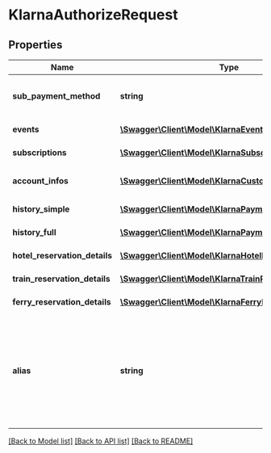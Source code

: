 # KlarnaAuthorizeRequest

## Properties
Name | Type | Description | Notes
------------ | ------------- | ------------- | -------------
**sub_payment_method** | **string** | The Klarna specific payment method used for the transaction. | [optional] 
**events** | [**\Swagger\Client\Model\KlarnaEvent[]**](KlarnaEvent.md) | A list of Klarna events. | [optional] 
**subscriptions** | [**\Swagger\Client\Model\KlarnaSubscription[]**](KlarnaSubscription.md) | A list of Klarna subscriptions. | [optional] 
**account_infos** | [**\Swagger\Client\Model\KlarnaCustomerAccountInfo[]**](KlarnaCustomerAccountInfo.md) | A list of Klarna customer account infos. | [optional] 
**history_simple** | [**\Swagger\Client\Model\KlarnaPaymentHistorySimple[]**](KlarnaPaymentHistorySimple.md) | A list of simple history entries | [optional] 
**history_full** | [**\Swagger\Client\Model\KlarnaPaymentHistoryFull[]**](KlarnaPaymentHistoryFull.md) | A list of full history entries | [optional] 
**hotel_reservation_details** | [**\Swagger\Client\Model\KlarnaHotelReservationDetail[]**](KlarnaHotelReservationDetail.md) | A list of hotel reservation details | [optional] 
**train_reservation_details** | [**\Swagger\Client\Model\KlarnaTrainReservationDetail[]**](KlarnaTrainReservationDetail.md) | A list of train reservation details | [optional] 
**ferry_reservation_details** | [**\Swagger\Client\Model\KlarnaFerryReservationDetail[]**](KlarnaFerryReservationDetail.md) | A list of ferry reservation details | [optional] 
**alias** | **string** | An alias (token) received from a previous transaction if &#x60;option.createAlias&#x60; was set to &#x60;true&#x60;. In order to retrieve the alias from a previous transaction, use the [Status API](#operation/status). | 

[[Back to Model list]](../../README.md#documentation-for-models) [[Back to API list]](../../README.md#documentation-for-api-endpoints) [[Back to README]](../../README.md)

